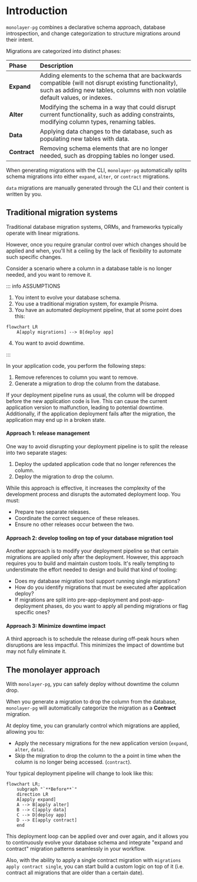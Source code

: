 # Introduction

`monolayer-pg` combines a declarative schema approach, database introspection, and change categorization to structure migrations around their intent.

Migrations are categorized into distinct phases:

| Phase      | Description     |
| :------------| :----------- |
| **Expand**     | Adding elements to the schema that are backwards compatible (will not disrupt existing functionality), such as adding new tables, columns with non volatile default values, or indexes. |
| **Alter**   | Modifying the schema in a way that could disrupt current functionality, such as adding constraints, modifying column types, renaming tables. |
| **Data** | Applying data changes to the database, such as populating new tables with data. |
| **Contract**    | Removing schema elements that are no longer needed, such as dropping tables no longer used. |

When generating migrations with the CLI, `monolayer-pg` automatically splits schema migrations into either `expand`, `alter`, or `contract` migrations.

`data` migrations are manually generated through the CLI and their content is written by you.

## Traditional migration systems

Traditional database migration systems, ORMs, and frameworks typically operate with linear migrations.

However, once you require granular control over which changes should be applied and when, you'll hit a ceiling by the lack of flexibility to automate such specific changes.

Consider a scenario where a column in a database table is no longer needed, and you want to remove it.

::: info ASSUMPTIONS

1) You intent to evolve your database schema.
2) You use a traditional migration system, for example Prisma.
3) You have an automated deployment pipeline, that at some point does this:

```mermaid
flowchart LR
    A[apply migrations] --> B[deploy app]
```
<!-- markdownlint-disable-next-line MD029 -->
4) You want to avoid downtime.

:::

In your application code, you perform the following steps:

1. Remove references to column you want to remove.
2. Generate a migration to drop the column from the database.

If your deployment pipeline runs as usual, the column will be dropped before the new application code is live. This can cause the current application version to malfunction, leading to potential downtime. Additionally, if the application deployment fails after the migration, the application may end up in a broken state.

<!-- markdownlint-disable-next-line MD001 -->
#### Approach 1: release management

One way to avoid disrupting your deployment pipeline is to split the release into two separate stages:

1. Deploy the updated application code that no longer references the column.
2. Deploy the migration to drop the column.

While this approach is effective, it increases the complexity of the development process and disrupts the automated deployment loop. You must:

- Prepare two separate releases.
- Coordinate the correct sequence of these releases.
- Ensure no other releases occur between the two.

#### Approach 2: develop tooling on top of your database migration tool

Another approach is to modify your deployment pipeline so that certain migrations are applied only after the deployment. However, this approach requires you to build and maintain custom tools. It's really tempting to understimate the effort needed to design and build that kind of tooling:

- Does my database migration tool support running single migrations?
- How do you identify migrations that must be executed after application deploy?
- If migrations are split into pre-app-deployment and post-app-deployment phases, do you want to apply all pending migrations or flag specific ones?

#### Approach 3: Minimize downtime impact

A third approach is to schedule the release during off-peak hours when disruptions are less impactful. This minimizes the impact of downtime but may not fully eliminate it.

## The monolayer approach

With `monolayer-pg`, ypu can safely deploy without downtime the column drop.

When you generate a migration to drop the column from the database, `monolayer-pg` will automatically categorize the migration as a **Contract** migration.

At deploy time, you can granularly control which migrations are applied, allowing you to:

- Apply the necessary migrations for the new application version (`expand`, `alter`, `data`).
- Skip the migration to drop the column to the a point in time when the column is no longer being accessed. (`contract`).

Your typical deployment pipeline will change to look like this:

```mermaid
flowchart LR;
    subgraph "`**Before**`"
    direction LR
    A[apply expand]
    A --> B[apply alter]
    B --> C[apply data]
    C --> D[deploy app]
    D --> E[apply contract]
    end
```

This deployment loop can be applied over and over again, and it allows you to continuously evolve your database schema and integrate "expand and contract" migration patterns seamlessly in your workflow.

Also, with the ability to apply a single contract migration with `migrations apply contract single`, you can start build a custom logic on top of it (i.e. contract all migrations that are older than a certain date).

